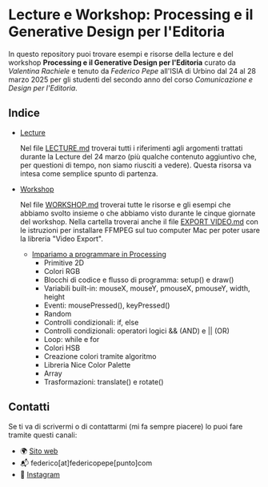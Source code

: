 # Lecture e Workshop: Processing e il Generative Design per l'Editoria

In questo repository puoi trovare esempi e risorse della lecture e del workshop **Processing e il Generative Design per l'Editoria** curato da _Valentina Rachiele_ e tenuto da _Federico Pepe_ all'ISIA di Urbino dal 24 al 28 marzo 2025 per gli studenti del secondo anno del corso _Comunicazione e Design per l'Editoria_.

## Indice

- [Lecture](/lecture)

  Nel file [LECTURE.md](/lecture/LECTURE.md) troverai tutti i riferimenti agli argomenti trattati durante la Lecture del 24 marzo (più qualche contenuto aggiuntivo che, per questioni di tempo, non siamo riusciti a vedere). Questa risorsa va intesa come semplice spunto di partenza.

- [Workshop](/workshop)

  Nel file [WORKSHOP.md](/workshop/WORKSHOP.md) troverai tutte le risorse e gli esempi che abbiamo svolto insieme o che abbiamo visto durante le cinque giornate del workshop. Nella cartella troverai anche il file [EXPORT VIDEO.md](/workshop/EXPORT%20VIDEO.md) con le istruzioni per installare FFMPEG sul tuo computer Mac per poter usare la libreria "Video Export".

  - [Impariamo a programmare in Processing](/workshop/start-from-here/)
    - Primitive 2D
    - Colori RGB
    - Blocchi di codice e flusso di programma: setup() e draw()
    - Variabili built-in: mouseX, mouseY, pmouseX, pmouseY, width, height
    - Eventi: mousePressed(), keyPressed()
    - Random
    - Controlli condizionali: if, else
    - Controlli condizionali: operatori logici && (AND) e || (OR)
    - Loop: while e for
    - Colori HSB
    - Creazione colori tramite algoritmo
    - Libreria Nice Color Palette
    - Array
    - Trasformazioni: translate() e rotate()

## Contatti

Se ti va di scrivermi o di contattarmi (mi fa sempre piacere) lo puoi fare tramite questi canali:

- 🌍 [Sito web](https://www.federicopepe.com)
- 📬 federico[at]federicopepe[punto]com
- 📸 [Instagram](https://www.instagram.com/fedpep)
